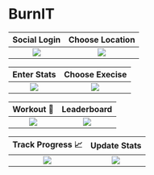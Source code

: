 # BurnIT

Social Login             |  Choose Location
:-------------------------:|:-------------------------:
![](https://github.com/RISHABH3821/BurnIT/blob/feature/android-app/screenshots/1.png)  |  ![](https://github.com/RISHABH3821/BurnIT/blob/feature/android-app/screenshots/2.png)

Enter Stats             |  Choose Execise
:-------------------------:|:-------------------------:
![](https://github.com/RISHABH3821/BurnIT/blob/feature/android-app/screenshots/3.png)  |  ![](https://github.com/RISHABH3821/BurnIT/blob/feature/android-app/screenshots/4.png)

Workout 💪             |  Leaderboard
:-------------------------:|:-------------------------:
![](https://github.com/RISHABH3821/BurnIT/blob/feature/android-app/screenshots/5.png)  |  ![](https://github.com/RISHABH3821/BurnIT/blob/feature/android-app/screenshots/6.png)


Track Progress 📈             |  Update Stats
:-------------------------:|:-------------------------:
![](https://github.com/RISHABH3821/BurnIT/blob/feature/android-app/screenshots/7.png)  |  ![](https://github.com/RISHABH3821/BurnIT/blob/feature/android-app/screenshots/8.png)
